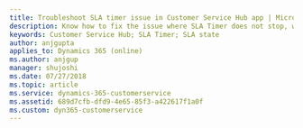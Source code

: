 ```yaml
---
title: Troubleshoot SLA timer issue in Customer Service Hub app | Microsoft Docs
description: Know how to fix the issue where SLA Timer does not stop, when state is changed from OnHold to InProgress on a Holiday
keywords: Customer Service Hub; SLA Timer; SLA state
author: anjgupta
applies_to: Dynamics 365 (online) 
ms.author: anjgup
manager: shujoshi
ms.date: 07/27/2018
ms.topic: article
ms.service: dynamics-365-customerservice
ms.assetid: 689d7cfb-dfd9-4e65-85f3-a422617f1a0f
ms.custom: dyn365-customerservice
---
```


